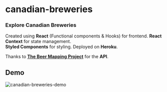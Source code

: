 # canadian-breweries

### Explore Canadian Breweries

Created using **React** (Functional components & Hooks) for frontend. **React Context** for state management.
<br> **Styled Components** for styling. Deployed on **Heroku**.

Thanks to **<a href='https://beermapping.com'>The Beer Mapping Project</a>** for the **API**.

## Demo

![canadian-breweries-demo](https://user-images.githubusercontent.com/37121452/128272206-82c7b110-7d3c-4088-8533-3d1c9c85a2b9.gif)
